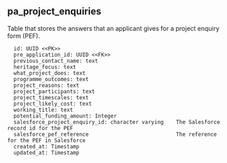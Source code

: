 ## pa_project_enquiries

Table that stores the answers that an applicant gives for a project enquiry form (PEF).

```
  id: UUID <<PK>>
  pre_application_id: UUID <<FK>>
  previous_contact_name: text
  heritage_focus: text
  what_project_does: text
  programme_outcomes: text
  project_reasons: text
  project_participants: text
  project_timescales: text
  project_likely_cost: text
  working_title: text
  potential_funding_amount: Integer
  salesforce_project_enquiry_id: character varying    The Salesforce record id for the PEF
  salesforce_pef_reference                            The reference for the PEF in Salesforce
  created_at: Timestamp
  updated_at: Timestamp
```